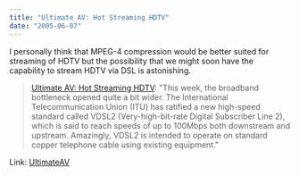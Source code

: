 ```yaml
---
title: "Ultimate AV: Hot Streaming HDTV"
date: "2005-06-07"
---
```


I personally think that MPEG-4 compression would be better suited for streaming of HDTV but the possibility that we might soon have the capability to stream HDTV via DSL is astonishing.  
  

>   
> [Ultimate AV: Hot Streaming HDTV](http://www.ultimateavmag.com/news/060605VDSL2/): "This week, the broadband bottleneck opened quite a bit wider. The International Telecommunication Union (ITU) has ratified a new high-speed standard called VDSL2 (Very-high-bit-rate Digital Subscriber Line 2), which is said to reach speeds of up to 100Mbps both downstream and upstream. Amazingly, VDSL2 is intended to operate on standard copper telephone cable using existing equipment."  

  
  
Link: [UltimateAV](http://www.ultimateavmag.com/news/060605VDSL2/)
